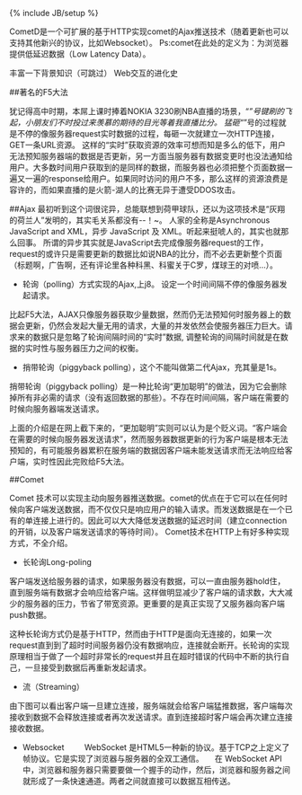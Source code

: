 ﻿---
layout: post
category : blog
tagline: by:日志
---
{% include JB/setup %}

CometD是一个可扩展的基于HTTP实现comet的Ajax推送技术（随着更新也可以支持其他新兴的协议，比如Websocket）。
Ps:comet在此处的定义为：为浏览器提供低延迟数据（Low Latency Data）。


丰富一下背景知识（可跳过）
Web交互的进化史

##著名的F5大法

犹记得高中时期，本屌上课时捧着NOKIA 3230刷NBA直播的场景，“*”号键刷的飞起，小朋友们不时投过来羡慕的期待的目光等着我直播比分。
猛砸“*”号的过程就是不停的像服务器request实时数据的过程，每砸一次就建立一次HTTP连接，GET一条URL资源。
这样的“实时”获取资源的效率可想而知是多么的低下，用户无法预知服务器端的数据是否更新，另一方面当服务器有数据变更时也没法通知给用户。大多数时间用户获取到的是同样的数据，而服务器也必须把整个页面数据一遍又一遍的response给用户。如果同时访问的用户不多，那么这样的资源浪费是容许的，而如果直播的是火箭-湖人的比赛无异于遭受DDOS攻击。

##Ajax
最初听到这个词很诧异，总能联想到荷甲球队，还以为这项技术是“灰翔的荷兰人”发明的，其实毛关系都没有--！~。
人家的全称是Asynchronous JavaScript and XML，异步 JavaScript 及 XML。听起来挺唬人的，其实也就那么回事。
所谓的异步其实就是JavaScript去完成像服务器request的工作，request的或许只是需要更新的数据比如说NBA的比分，而不必去更新整个页面（标题啊，广告啊，还有评论里各种科黑、科蜜关于C罗，煤球王的对喷…）。
- 轮询（polling）方式实现的Ajax,上j8。
设定一个时间间隔不停的像服务器发起请求。

                   
比起F5大法，AJAX只像服务器获取少量数据，然而仍无法预知何时服务器上的数据会更新，仍然会发起大量无用的请求，大量的并发依然会使服务器压力巨大。请求来的数据只是忽略了轮询间隔时间的“实时”数据, 调整轮询的间隔时间就是在数据的实时性与服务器压力之间的权衡。

- 捎带轮询（piggyback polling），这个不能叫做第二代Ajax，充其量是1s。

捎带轮询（piggyback polling）是一种比轮询“更加聪明”的做法，因为它会删除掉所有非必需的请求（没有返回数据的那些）。不存在时间间隔，客户端在需要的时候向服务器端发送请求。

上面的介绍是在网上截下来的，“更加聪明”实则可以认为是个贬义词。“客户端会在需要的时候向服务器发送请求”，然而服务器数据更新的行为客户端是根本无法预知的，有可能服务器累积在服务端的数据因客户端未能发送请求而无法响应给客户端，实时性因此完败给F5大法。

##Comet

Comet 技术可以实现主动向服务器推送数据。comet的优点在于它可以在任何时候向客户端发送数据，而不仅仅只是响应用户的输入请求。而发送数据是在一个已有的单连接上进行的。因此可以大大降低发送数据的延迟时间（建立connection的开销，以及客户端发送请求的等待时间）。
Comet技术在HTTP上有好多种实现方式，不全介绍。

- 长轮询Long-poling

客户端发送给服务器的请求，如果服务器没有数据，可以一直由服务器hold住，直到服务端有数据才会响应给客户端。这样做明显减少了客户端的请求数，大大减少的服务器的压力，节省了带宽资源。更重要的是真正实现了又服务器向客户端push数据。

这种长轮询方式仍是基于HTTP，然而由于HTTP是面向无连接的，如果一次request直到到了超时时间服务器仍没有数据响应，连接就会断开。长轮询的实现原理相当于做了一个超时非常长的request并且在超时错误的代码中不断的执行自己，一旦接受到数据后再重新发起请求。


- 流（Streaming）

由下图可以看出客户端一旦建立连接，服务端就会给客户端猛推数据，客户端每次接收到数据不会释放连接或者再次发送请求。直到连接超时客户端会再次建立连接接收数据。






- Websocket
　　 WebSocket 是HTML5一种新的协议。基于TCP之上定义了帧协议。它是实现了浏览器与服务器的全双工通信。
    在 WebSocket API 中，浏览器和服务器只需要要做一个握手的动作，然后，浏览器和服务器之间就形成了一条快速通道。两者之间就直接可以数据互相传送。
